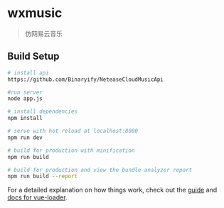 # wxmusic

> 仿网易云音乐

## Build Setup

``` bash
# install api
https://github.com/Binaryify/NeteaseCloudMusicApi

#run server
node app.js

# install dependencies
npm install

# serve with hot reload at localhost:8080
npm run dev

# build for production with minification
npm run build

# build for production and view the bundle analyzer report
npm run build --report
```

For a detailed explanation on how things work, check out the [guide](http://vuejs-templates.github.io/webpack/) and [docs for vue-loader](http://vuejs.github.io/vue-loader).
